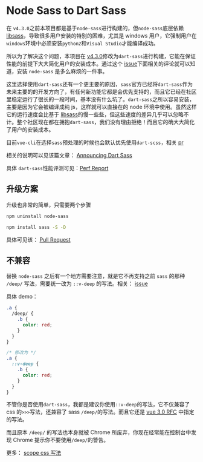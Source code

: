 # Node Sass to Dart Sass

在 `v4.3.0`之前本项目都是基于`node-sass`进行构建的，但`node-sass`底层依赖 [libsass](https://github.com/sass/libsass)，导致很多用户安装的特别的困难，尤其是 windows 用户，它强制用户在`windows`环境中必须安装`python2`和`Visual Studio`才能编译成功。

所以为了解决这个问题，本项目在 [v4.3.0](https://github.com/adempiere/adempiere-vue/pull/3040)修改为`dart-sass`进行构建，它能在保证性能的前提下大大简化用户的安装成本。通过这个 [issue](https://github.com/adempiere/adempiere-vue/issues?q=is%3Aissue+is%3Aopen+sort%3Aupdated-desc)下面相关的评论就可以知道，安装 `node-sass` 是多么麻烦的一件事。

这里选择使用`dart-sass`还有一个更主要的原因，`sass`官方已经将`dart-sass`作为未来主要的的开发方向了，有任何新功能它都是会优先支持的，而且它已经在社区里稳定运行了很长的一段时间，基本没有什么坑了。`dart-sass`之所以容易安装，主要是因为它会被编译成纯 js，这样就可以直接在的 node 环境中使用。虽然这样它的运行速度会比基于 [libsass](https://github.com/sass/libsass)的慢一些些，但这些速度的差异几乎可以忽略不计。整个社区现在都在拥抱`dart-sass`，我们没有理由拒绝！而且它的确大大简化了用户的安装成本。

目前`vue-cli`在选择`sass`预处理的时候也会默认优先使用`dart-scss`，相关 [pr](https://github.com/vuejs/vue-cli/pull/3321)

相关的说明可以见该篇文章： [Announcing Dart Sass](https://sass-lang.com/blog/announcing-dart-sass)

具体 `dart-sass`性能评测可见：[Perf Report](https://github.com/sass/dart-sass/blob/master/perf.md)

## 升级方案

升级也非常的简单，只需要两个步骤

```bash
npm uninstall node-sass

npm install sass -S -D
```

具体可见该： [Pull Request](https://github.com/adempiere/adempiere-vue/pull/3040)

## 不兼容

替换 `node-sass` 之后有一个地方需要注意，就是它不再支持之前 `sass` 的那种 `/deep/` 写法，需要统一改为 `::v-deep` 的写法。相关： [issue](https://github.com/vuejs/vue-cli/issues/3399)

具体 demo：

```css
.a {
  /deep/ {
    .b {
      color: red;
    }
  }
}

/* 修改为 */
.a {
  ::v-deep {
    .b {
      color: red;
    }
  }
}
```

不管你是否使用`dart-sass`，我都是建议你使用`::v-deep`的写法，它不仅兼容了 css 的`>>>`写法，还兼容了 sass `/deep/`的写法。而且它还是 [vue 3.0 RFC](https://github.com/vuejs/rfcs/blob/scoped-styles-changes/active-rfcs/0023-scoped-styles-changes.md) 中指定的写法。

而且原本 `/deep/` 的写法也本身就被 Chrome 所废弃，你现在经常能在控制台中发现 Chrome 提示你不要使用`/deep/`的警告。

更多： [scope css 写法](https://vue-loader.vuejs.org/zh/guide/scoped-css.html#%E6%B7%B7%E7%94%A8%E6%9C%AC%E5%9C%B0%E5%92%8C%E5%85%A8%E5%B1%80%E6%A0%B7%E5%BC%8F)
